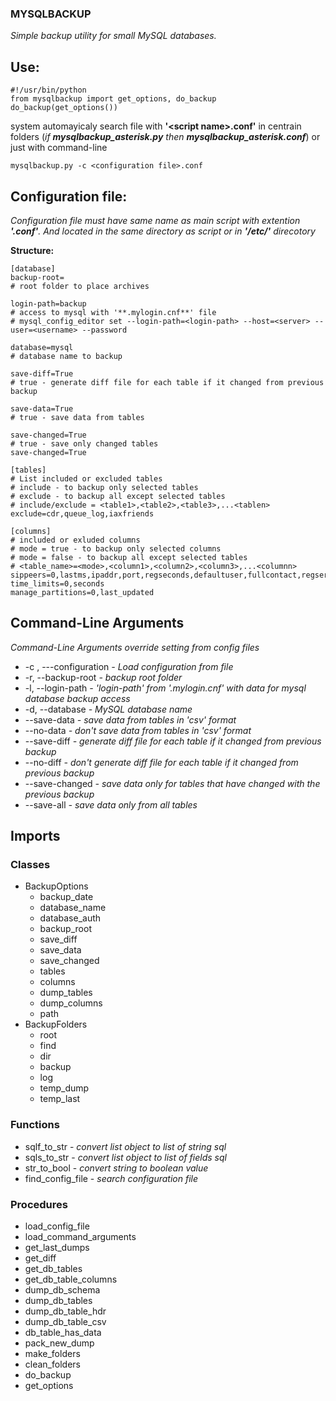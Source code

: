 ### MYSQLBACKUP
*Simple backup utility for small MySQL databases.*

## Use:
    
    #!/usr/bin/python
    from mysqlbackup import get_options, do_backup
    do_backup(get_options())
system automayicaly search file with **'\<script name\>.conf'** in centrain folders (_if **mysqlbackup_asterisk.py** then **mysqlbackup_asterisk.conf**_) or just with command-line

    mysqlbackup.py -c <configuration file>.conf
    
## Configuration file:
_Configuration file must have same name as main script with extention **'.conf'**. And located in the same directory as script or in **'/etc/'** direcotory_

**Structure:**

    [database]
    backup-root=
    # root folder to place archives
    
    login-path=backup
    # access to mysql with '**.mylogin.cnf**' file
    # mysql_config_editor set --login-path=<login-path> --host=<server> --user=<username> --password 
    
    database=mysql
    # database name to backup
    
    save-diff=True
    # true - generate diff file for each table if it changed from previous backup
    
    save-data=True    
    # true - save data from tables
    
    save-changed=True    
    # true - save only changed tables
    save-changed=True
    
    [tables]
    # List included or excluded tables
    # include - to backup only selected tables
    # exclude - to backup all except selected tables
    # include/exclude = <table1>,<table2>,<table3>,...<tablen>
    exclude=cdr,queue_log,iaxfriends
    
    [columns]
    # included or exluded columns
    # mode = true - to backup only selected columns
    # mode = false - to backup all except selected tables
    # <table_name>=<mode>,<column1>,<column2>,<column3>,...<columnn>
    sippeers=0,lastms,ipaddr,port,regseconds,defaultuser,fullcontact,regserver,useragent
    time_limits=0,seconds
    manage_partitions=0,last_updated

## Command-Line Arguments
*Command-Line Arguments override setting from config files*

 - -c , ---configuration _- Load configuration from file_
 - -r, --backup-root _- backup root folder_
 - -l, --login-path _- 'login-path' from '.mylogin.cnf' with data for mysql database backup access_
 - -d, --database _- MySQL database name_
 - --save-data _- save data from tables in 'csv' format_
 - --no-data _- don't save data from tables in 'csv' format_
 - --save-diff _- generate diff file for each table if it changed from previous backup_
 - --no-diff _- don't generate diff file for each table if it changed from previous backup_
 - --save-changed _- save data only for tables that have changed with the previous backup_
 - --save-all _- save data only from all tables_

## Imports
### Classes
 - BackupOptions
   - backup_date
   - database_name
   - database_auth
   - backup_root
   - save_diff
   - save_data
   - save_changed
   - tables
   - columns
   - dump_tables
   - dump_columns
   - path
 - BackupFolders
   - root
   - find
   - dir
   - backup
   - log
   - temp_dump
   - temp_last

### Functions
 - sqlf_to_str - _convert list object to list of string sql_
 - sqls_to_str - _convert list object to list of fields sql_
 - str_to_bool - _convert string to boolean value_
 - find_config_file - _search configuration file_

### Procedures
 - load_config_file
 - load_command_arguments
 - get_last_dumps
 - get_diff
 - get_db_tables
 - get_db_table_columns
 - dump_db_schema
 - dump_db_tables
 - dump_db_table_hdr
 - dump_db_table_csv
 - db_table_has_data
 - pack_new_dump
 - make_folders
 - clean_folders
 - do_backup
 - get_options

